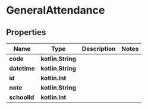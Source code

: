 
# GeneralAttendance

## Properties
| Name | Type | Description | Notes |
| ------------ | ------------- | ------------- | ------------- |
| **code** | **kotlin.String** |  |  |
| **datetime** | **kotlin.String** |  |  |
| **id** | **kotlin.Int** |  |  |
| **note** | **kotlin.String** |  |  |
| **schoolId** | **kotlin.Int** |  |  |



